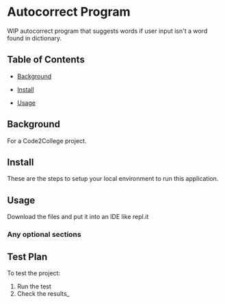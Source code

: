 # Autocorrect Program

WIP autocorrect program that suggests words if user input isn't a word found in dictionary.

## Table of Contents

- [Background](#background)

- [Install](#install)

- [Usage](#usage)

## Background

For a Code2College project.

## Install

These are the steps to setup your local environment to run this application.

## Usage

Download the files and put it into an IDE like repl.it

### Any optional sections

## Test Plan

To test the project:

1.  Run the test
2.  Check the results_
